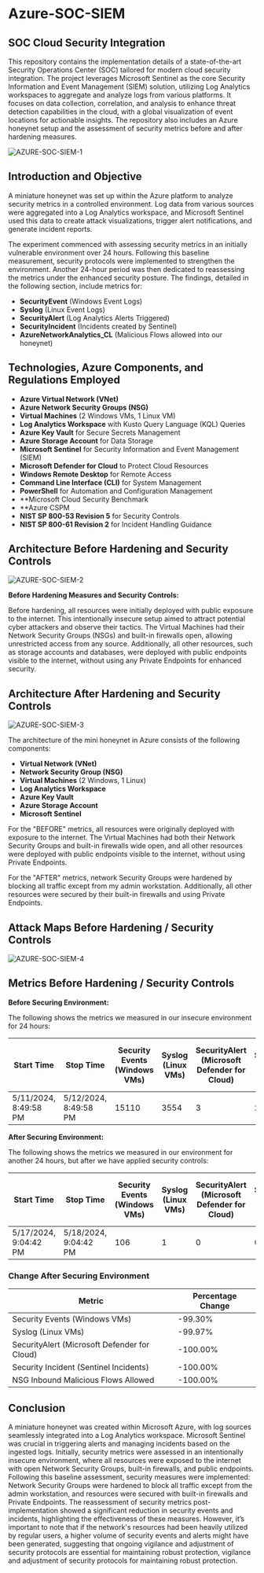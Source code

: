 # Azure-SOC-SIEM

## SOC Cloud Security Integration

This repository contains the implementation details of a state-of-the-art Security Operations Center (SOC) tailored for modern cloud security integration. The project leverages Microsoft Sentinel as the core Security Information and Event Management (SIEM) solution, utilizing Log Analytics workspaces to aggregate and analyze logs from various platforms. It focuses on data collection, correlation, and analysis to enhance threat detection capabilities in the cloud, with a global visualization of event locations for actionable insights. The repository also includes an Azure honeynet setup and the assessment of security metrics before and after hardening measures.

![AZURE-SOC-SIEM-1](https://github.com/donbaudin/Azure-SOC-SIEM/assets/169613545/00d6b343-f08e-4053-a9de-c7c2a84e0767)


## Introduction and Objective

A miniature honeynet was set up within the Azure platform to analyze security metrics in a controlled environment. Log data from various sources were aggregated into a Log Analytics workspace, and Microsoft Sentinel used this data to create attack visualizations, trigger alert notifications, and generate incident reports.

The experiment commenced with assessing security metrics in an initially vulnerable environment over 24 hours. Following this baseline measurement, security protocols were implemented to strengthen the environment. Another 24-hour period was then dedicated to reassessing the metrics under the enhanced security posture. The findings, detailed in the following section, include metrics for:

- **SecurityEvent** (Windows Event Logs)
- **Syslog** (Linux Event Logs)
- **SecurityAlert** (Log Analytics Alerts Triggered)
- **SecurityIncident** (Incidents created by Sentinel)
- **AzureNetworkAnalytics_CL** (Malicious Flows allowed into our honeynet)

## Technologies, Azure Components, and Regulations Employed

- **Azure Virtual Network (VNet)**
- **Azure Network Security Groups (NSG)**
- **Virtual Machines** (2 Windows VMs, 1 Linux VM)
- **Log Analytics Workspace** with Kusto Query Language (KQL) Queries
- **Azure Key Vault** for Secure Secrets Management
- **Azure Storage Account** for Data Storage
- **Microsoft Sentinel** for Security Information and Event Management (SIEM)
- **Microsoft Defender for Cloud** to Protect Cloud Resources
- **Windows Remote Desktop** for Remote Access
- **Command Line Interface (CLI)** for System Management
- **PowerShell** for Automation and Configuration Management
- **Microsoft Cloud Security Benchmark
- **Azure CSPM
- **NIST SP 800-53 Revision 5** for Security Controls
- **NIST SP 800-61 Revision 2** for Incident Handling Guidance

## Architecture Before Hardening and Security Controls

![AZURE-SOC-SIEM-2](https://github.com/donbaudin/Azure-SOC-SIEM/assets/169613545/93a86ac2-60f2-403b-906b-e33c568c24b6)


**Before Hardening Measures and Security Controls:**

Before hardening, all resources were initially deployed with public exposure to the internet. This intentionally insecure setup aimed to attract potential cyber attackers and observe their tactics. The Virtual Machines had their Network Security Groups (NSGs) and built-in firewalls open, allowing unrestricted access from any source. Additionally, all other resources, such as storage accounts and databases, were deployed with public endpoints visible to the internet, without using any Private Endpoints for enhanced security.

## Architecture After Hardening and Security Controls

![AZURE-SOC-SIEM-3](https://github.com/donbaudin/Azure-SOC-SIEM/assets/169613545/f0f4c56a-f6cd-4648-9076-26a8d7b8d534)


The architecture of the mini honeynet in Azure consists of the following components:

- **Virtual Network (VNet)**
- **Network Security Group (NSG)**
- **Virtual Machines** (2 Windows, 1 Linux)
- **Log Analytics Workspace**
- **Azure Key Vault**
- **Azure Storage Account**
- **Microsoft Sentinel**

For the "BEFORE" metrics, all resources were originally deployed with exposure to the internet. The Virtual Machines had both their Network Security Groups and built-in firewalls wide open, and all other resources were deployed with public endpoints visible to the internet, without using Private Endpoints.

For the "AFTER" metrics, network Security Groups were hardened by blocking all traffic except from my admin workstation. Additionally, all other resources were secured by their built-in firewalls and using Private Endpoints.

## Attack Maps Before Hardening / Security Controls

![AZURE-SOC-SIEM-4](https://github.com/donbaudin/Azure-SOC-SIEM/assets/169613545/4cad27f2-8558-4d4c-82af-c0b814b7a2e6)


## Metrics Before Hardening / Security Controls

**Before Securing Environment:**

The following shows the metrics we measured in our insecure environment for 24 hours:

| Start Time            | Stop Time             | Security Events (Windows VMs) | Syslog (Linux VMs) | SecurityAlert (Microsoft Defender for Cloud) | SecurityIncident (Sentinel Incidents) | NSG Inbound Malicious Flows Allowed |
|-----------------------|-----------------------|-------------------------------|--------------------|---------------------------------------------|---------------------------------------|--------------------------------------|
| 5/11/2024, 8:49:58 PM | 5/12/2024, 8:49:58 PM | 15110                         | 3554               | 3                                           | 241                                   | 2113                                 |

**After Securing Environment:**

The following shows the metrics we measured in our environment for another 24 hours, but after we have applied security controls:

| Start Time            | Stop Time             | Security Events (Windows VMs) | Syslog (Linux VMs) | SecurityAlert (Microsoft Defender for Cloud) | SecurityIncident (Sentinel Incidents) | NSG Inbound Malicious Flows Allowed |
|-----------------------|-----------------------|-------------------------------|--------------------|---------------------------------------------|---------------------------------------|--------------------------------------|
| 5/17/2024, 9:04:42 PM | 5/18/2024, 9:04:42 PM | 106                           | 1                  | 0                                           | 0                                     | 0                                    |

### Change After Securing Environment

| Metric                                | Percentage Change  |
|---------------------------------------|--------------------|
| Security Events (Windows VMs)         | -99.30%            |
| Syslog (Linux VMs)                    | -99.97%            |
| SecurityAlert (Microsoft Defender for Cloud) | -100.00%           |
| Security Incident (Sentinel Incidents)| -100.00%           |
| NSG Inbound Malicious Flows Allowed   | -100.00%           |

## Conclusion

A miniature honeynet was created within Microsoft Azure, with log sources seamlessly integrated into a Log Analytics workspace. Microsoft Sentinel was crucial in triggering alerts and managing incidents based on the ingested logs. Initially, security metrics were assessed in an intentionally insecure environment, where all resources were exposed to the internet with open Network Security Groups, built-in firewalls, and public endpoints. Following this baseline assessment, security measures were implemented: Network Security Groups were hardened to block all traffic except from the admin workstation, and resources were secured with built-in firewalls and Private Endpoints. The reassessment of security metrics post-implementation showed a significant reduction in security events and incidents, highlighting the effectiveness of these measures. However, it’s important to note that if the network's resources had been heavily utilized by regular users, a higher volume of security events and alerts might have been generated, suggesting that ongoing vigilance and adjustment of security protocols are essential for maintaining robust protection, vigilance and adjustment of security protocols for maintaining robust protection.
